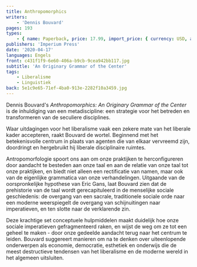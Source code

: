 ```yaml
---
title: Anthropomorphics
writers:
    - 'Dennis Bouvard'
pages: 193
types:
    - { name: Paperback, price: 17.99, import_price: { currency: USD, amount: 16.15 }, isbn: 978-0-648690-57-3, size: { height: 203, width: 127, depth: 11 }, supplier: 'Ex Libris' }
publishers: 'Imperium Press'
date: '2020-04-17'
languages: Engels
front: c431f1f9-6e60-406a-b9cb-9cea942bb117.jpg
subtitle: 'An Originary Grammar of the Center'
tags:
    - Liberalisme
    - Linguistiek
back: 5e1c9e65-71ef-4ba0-913e-2282f10a3459.jpg
---
```


Dennis Bouvard's *Anthropomorphics: An Originary Grammar of the Center* is de inhuldiging van een metadiscipline: een strategie voor het betreden en transformeren van de seculiere disciplines.

Waar uitdagingen voor het liberalisme vaak een zekere mate van het liberale kader accepteren, raakt Bouvard de wortel. Beginnend met het betekenisvolle centrum in plaats van agenten die van elkaar vervreemd zijn, doordringt en hergebruikt hij liberale disciplinaire ruimtes.

Antropomorfologie spoort ons aan om onze praktijken te herconfigureren door aandacht te besteden aan onze taal en aan de relatie van onze taal tot onze praktijken, en biedt niet alleen een rectificatie van namen, maar ook van de eigenlijke grammatica van onze verhandelingen. Uitgaande van de oorspronkelijke hypothese van Eric Gans, laat Bouvard zien dat de prehistorie van de taal wordt gerecapituleerd in de menselijke sociale geschiedenis: de overgang van een sacrale, traditionele sociale orde naar een moderne weerspiegelt de overgang van schijnuitingen naar imperatieven, en ten slotte naar de verklarende zin.

Deze krachtige set conceptuele hulpmiddelen maakt duidelijk hoe onze sociale imperatieven gefragmenteerd raken, en wijst de weg om ze tot een geheel te maken - door onze gedeelde aandacht terug naar het centrum te leiden. Bouvard suggereert manieren om na te denken over uiteenlopende onderwerpen als economie, democratie, esthetiek en onderwijs die de meest destructieve tendensen van het liberalisme en de moderne wereld in het algemeen uitsluiten.
